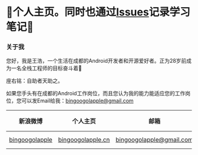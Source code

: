 :running:个人主页。同时也通过[Issues](https://github.com/bingoogolapple/bingoogolapple.github.io/issues)记录学习笔记:running:
===================

### 关于我

您好，我是王浩，一个生活在成都的Android开发者和开源爱好者。正为28岁前成为一名全栈工程师的目标奋斗着:running:

座右铭：自助者天助之。

如果您手头有在成都的Android工作岗位，而且您认为我的能力能适应您的工作岗位，您可以发Email给我：<a href="mailto:bingoogolapple@gmail.com" target="_blank">bingoogolapple@gmail.com</a>

| 新浪微博 | 个人主页 | 邮箱 | BGA系列开源库QQ群 |
| ------------ | ------------- | ------------ | ------------ |
| <a href="http://weibo.com/bingoogol" target="_blank">bingoogolapple</a> | <a  href="http://www.bingoogolapple.cn" target="_blank">bingoogolapple.cn</a>  | <a href="mailto:bingoogolapple@gmail.com" target="_blank">bingoogolapple@gmail.com</a> | ![BGA_CODE_CLUB](http://7xk9dj.com1.z0.glb.clouddn.com/BGA_CODE_CLUB.png?imageView2/2/w/200) |
